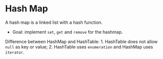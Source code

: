 # Hash Map

A hash map is a linked list with a hash function.

- Goal: implement `set`, `get` and `remove` for the hashmap.

Difference between HashMap and HashTable: 1. HashTable does not allow `null` as key or value; 2. HashTable uses `enumeration` and HashMap uses `iterator`.
